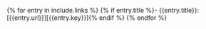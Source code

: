 {% for entry in include.links %}
{% if entry.title %}- {{entry.title}}: [{{entry.url}}][{{entry.key}}]{% endif %}
{% endfor %}
